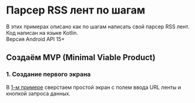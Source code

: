 # Парсер RSS лент по шагам

В этих примерах описано как по шагам написать свой парсер RSS лент.  
Код написан на языке Kotlin.  
Версия Android API 15+

## Создаём MVP (Minimal Viable Product)

### 1. Создание первого экрана
В [1-м примере](rss_parser_1) сверстаем простой экран с полем ввода URL ленты и кнопкой запроса данных.
